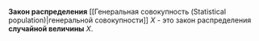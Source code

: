 **Закон распределения** [[Генеральная совокупность (Statistical population)|генеральной совокупности]] $X$ - это закон распределения **случайной величины** $X$.